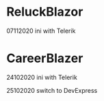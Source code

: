 # ReluckBlazor
07112020
ini with Telerik

# CareerBlazer
24102020
ini with Telerik

25102020
switch to DevExpress

